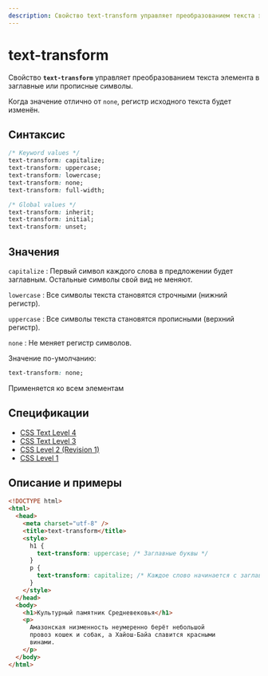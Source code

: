 ```yaml
---
description: Свойство text-transform управляет преобразованием текста элемента в заглавные или прописные символы
---
```


# text-transform

Свойство **`text-transform`** управляет преобразованием текста элемента в заглавные или прописные символы.

Когда значение отлично от `none`, регистр исходного текста будет изменён.

## Синтаксис

```css
/* Keyword values */
text-transform: capitalize;
text-transform: uppercase;
text-transform: lowercase;
text-transform: none;
text-transform: full-width;

/* Global values */
text-transform: inherit;
text-transform: initial;
text-transform: unset;
```

## Значения

`capitalize`
: Первый символ каждого слова в предложении будет заглавным. Остальные символы свой вид не меняют.

`lowercase`
: Все символы текста становятся строчными (нижний регистр).

`uppercase`
: Все символы текста становятся прописными (верхний регистр).

`none`
: Не меняет регистр символов.

Значение по-умолчанию:

```css
text-transform: none;
```

Применяется ко всем элементам

## Спецификации

- [CSS Text Level 4](http://dev.w3.org/csswg/css4-text/#text-transform)
- [CSS Text Level 3](http://dev.w3.org/csswg/css3-text/#text-transform)
- [CSS Level 2 (Revision 1)](http://www.w3.org/TR/CSS2/text.html#caps-prop)
- [CSS Level 1](http://www.w3.org/TR/CSS1/#text-transform)

## Описание и примеры

```html
<!DOCTYPE html>
<html>
  <head>
    <meta charset="utf-8" />
    <title>text-transform</title>
    <style>
      h1 {
        text-transform: uppercase; /* Заглавные буквы */
      }
      p {
        text-transform: capitalize; /* Каждое слово начинается с заглавной буквы */
      }
    </style>
  </head>
  <body>
    <h1>Культурный памятник Средневековья</h1>
    <p>
      Амазонская низменность неумеренно берёт небольшой
      провоз кошек и собак, а Хайош-Байа славится красными
      винами.
    </p>
  </body>
</html>
```
